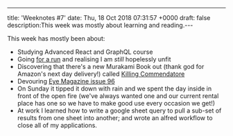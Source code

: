 ---
title: 'Weeknotes #7'
date: Thu, 18 Oct 2018 07:31:57 +0000
draft: false
description:This week was mostly about learning and reading.---

This week has mostly been about:

*   Studying Advanced React and GraphQL course
*   Going [for a run](https://www.strava.com/activities/1906502974) and realising I am _still_ hopelessly unfit
*   Discovering that there's a new Murakami Book out (thank god for Amazon's next day delivery!) called [Killing Commendatore](https://www.amazon.co.uk/Killing-Commendatore-Haruki-Murakami/dp/1787300196/ref=sr_1_1?ie=UTF8&qid=1539847367&sr=8-1&keywords=Killing+Commendatore)
*   Devouring [Eye Magazine issue 96](http://www.eyemagazine.com/magazine/issue-96)
*   On Sunday it tipped it down with rain and we spent the day inside in front of the open fire (we've always wanted one and our current rental place has one so we have to make good use every occasion we get!)
*   At work I learned how to write a google sheet query to pull a sub-set of results from one sheet into another; and wrote an alfred workflow to close all of my applications.